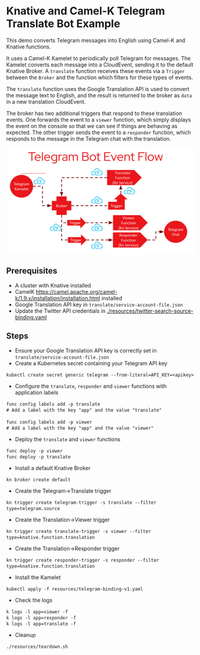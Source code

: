 # Knative and Camel-K Telegram Translate Bot Example

This demo converts Telegram messages into English using Camel-K and Knative functions.

It uses a Camel-K Kamelet to periodically poll Telegram for messages.
The Kamelet converts each message into a CloudEvent, sending it to the default Knative
Broker. A `translate` function receives these events via a `Trigger` between the
`Broker` and the function which filters for these types of events.

The `translate` function uses the Google Translation API is used to convert the
message text to English, and the result is returned to the broker as `data` in a new
translation CloudEvent.

The broker has two additional triggers that respond to these translation events. One
forwards the event to a `viewer` function, which simply displays the event on the
console so that we can see if things are behaving as expected. The other trigger sends
the event to a `responder` function, which responds to the message in the Telegram
chat with the translation.

![System diagram](diagram.png "system diagram")

## Prerequisites
* A cluster with Knative installed
* CamelK https://camel.apache.org/camel-k/1.9.x/installation/installation.html installed
* Google Translation API key in `translate/service-account-file.json`
* Update the Twitter API credentials in [./resources/twitter-search-source-binding.yaml](resources/twitter-search-source-binding.yaml)

## Steps
* Ensure your Google Translation API key is correctly set in `translate/service-account-file.json`
* Create a Kubernetes secret containing your Telegram API key
```
kubectl create secret generic telegram --from-literal=API_KEY=<apikey>
```
* Configure the `translate`, `responder` and `viewer` functions with application labels
```
func config labels add -p translate
# Add a label with the key "app" and the value "translate"

func config labels add -p viewer
# Add a label with the key "app" and the value "viewer"
```

* Deploy the `translate` and `viewer` functions
```
func deploy -p viewer
func deploy -p translate
```

* Install a default Knative Broker
```
kn broker create default
```

* Create the Telegram->Translate trigger
```
kn trigger create telegram-trigger -s translate --filter type=telegram.source
```

* Create the Translation->Viewer trigger
```
kn trigger create translate-trigger -s viewer --filter type=knative.function.translation
```

* Create the Translation->Responder trigger
```
kn trigger create responder-trigger -s responder --filter type=knative.function.translation
```

* Install the Kamelet
```
kubectl apply -f resources/telegram-binding-v1.yaml
```

* Check the logs
```
k logs -l app=viewer -f
k logs -l app=responder -f
k logs -l app=translate -f
```

* Cleanup
```
./resources/teardown.sh
```
